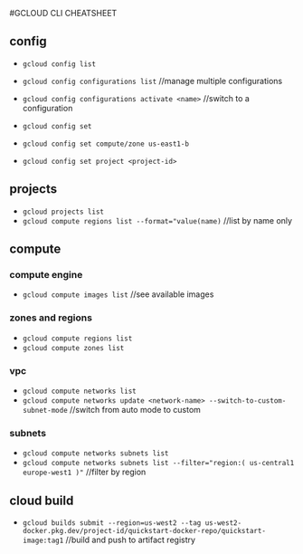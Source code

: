 #GCLOUD CLI CHEATSHEET 

## config 
- `gcloud config list`
- `gcloud config configurations list` //manage multiple configurations 
- `gcloud config configurations activate <name>` //switch to a configuration 

- `gcloud config set`
- `gcloud config set compute/zone us-east1-b`
- `gcloud config set project <project-id>`

## projects 
- `gcloud projects list`
- `gcloud compute regions list --format="value(name)` //list by name only

## compute

### compute engine
- `gcloud compute images list` //see available images 

### zones and regions 
- `gcloud compute regions list` 
- `gcloud compute zones list`

### vpc
- `gcloud compute networks list`
- `gcloud compute networks update <network-name> --switch-to-custom-subnet-mode` //switch from auto mode to custom

### subnets 
- `gcloud compute networks subnets list`  
- `gcloud compute networks subnets list --filter="region:( us-central1 europe-west1 )"` //filter by region 


## cloud build 
- `gcloud builds submit --region=us-west2 --tag us-west2-docker.pkg.dev/project-id/quickstart-docker-repo/quickstart-image:tag1` //build and push to artifact registry